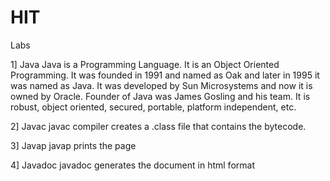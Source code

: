 # HIT
Labs

1] Java
Java is a Programming Language. It is an Object Oriented Programming. It was founded in 1991 and named as Oak and later in 1995 it was named as Java. It was developed by Sun Microsystems and now it is owned by Oracle. Founder of Java was James Gosling and his team. It is robust, object oriented, secured, portable, platform independent, etc. 

2] Javac
javac compiler creates a .class file that contains the bytecode.

3] Javap
javap prints the page

4] Javadoc
javadoc generates the document in html format
